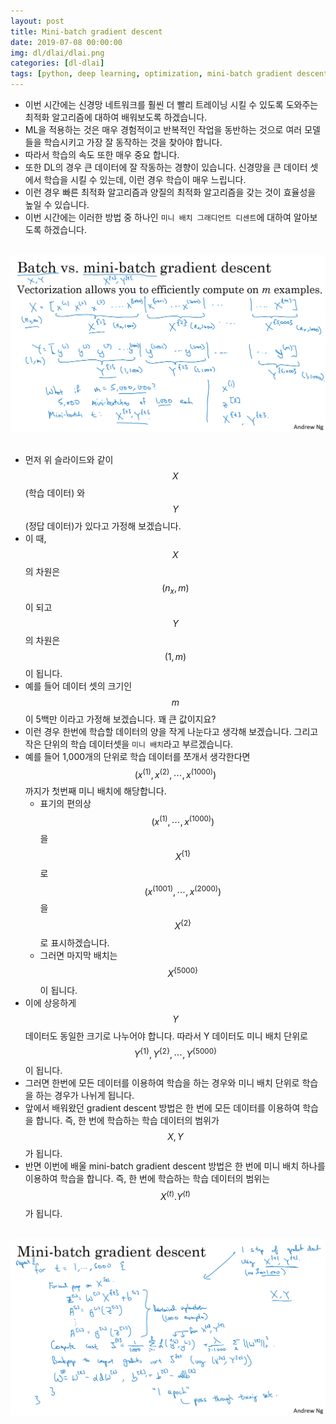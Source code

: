 ```yaml
---
layout: post
title: Mini-batch gradient descent
date: 2019-07-08 00:00:00
img: dl/dlai/dlai.png
categories: [dl-dlai] 
tags: [python, deep learning, optimization, mini-batch gradient descent] # add tag
---
```


- 이번 시간에는 신경망 네트워크를 훨씬 더 빨리 트레이닝 시킬 수 있도록 도와주는 최적화 알고리즘에 대하여 배워보도록 하겠습니다.
- ML을 적용하는 것은 매우 경험적이고 반복적인 작업을 동반하는 것으로 여러 모델들을 학습시키고 가장 잘 동작하는 것을 찾아야 합니다.
- 따라서 학습의 속도 또한 매우 중요 합니다. 
- 또한 DL의 경우 큰 데이터에 잘 작동하는 경향이 있습니다. 신경망을 큰 데이터 셋에서 학습을 시킬 수 있는데, 이런 경우 학습이 매우 느립니다.
- 이런 경우 빠른 최적화 알고리즘과 양질의 최적화 알고리즘을 갖는 것이 효율성을 높일 수 있습니다. 
- 이번 시간에는 이러한 방법 중 하나인 `미니 배치 그래디언트 디센트`에 대하여 알아보도록 하겠습니다.

<br>

<center><img src="../assets/img/dl/dlai/mini_batch_gradient_descent/1.PNG" alt="Drawing" style="width: 800px;"/></center>

<br>

- 먼저 위 슬라이드와 같이 $$ X $$ (학습 데이터) 와 $$ Y $$ (정답 데이터)가 있다고 가정해 보겠습니다.
- 이 때, $$ X $$ 의 차원은 $$ (n_{x}, m) $$이 되고 $$ Y $$의 차원은 $$(1, m)$$이 됩니다. 
- 예를 들어 데이터 셋의 크기인 $$ m $$이 5백만 이라고 가정해 보겠습니다. 꽤 큰 값이지요?
- 이런 경우 한번에 학습할 데이터의 양을 작게 나눈다고 생각해 보겠습니다. 그리고 작은 단위의 학습 데이터셋을 `미니 배치`라고 부르겠습니다.
- 예를 들어 1,000개의 단위로 학습 데이터를 쪼개서 생각한다면 $$ (x^{(1)}, x^{(2)}, \cdots , x^{(1000)}) $$ 까지가 첫번째 미니 배치에 해당합니다.
    - 표기의 편의상 $$ (x^{(1)}, \cdots,  x^{(1000)}) $$ 을 $$ X^{\{1\}} $$로 $$ (x^{(1001)}, \cdots,  x^{(2000)}) $$ 을 $$ X^{\{2\}} $$로 표시하겠습니다.
    - 그러면 마지막 배치는 $$ X^{\{5000\}} $$이 됩니다. 
- 이에 상응하게 $$ Y $$ 데이터도 동일한 크기로 나누어야 합니다. 따라서 Y 데이터도 미니 배치 단위로 $$ Y^{\{1\}}, Y^{\{2\}}, \cdots, Y^{\{5000\}} $$이 됩니다.
- 그러면 한번에 모든 데이터를 이용하여 학습을 하는 경우와 미니 배치 단위로 학습을 하는 경우가 나뉘게 됩니다.
- 앞에서 배워왔던 gradient descent 방법은 한 번에 모든 데이터를 이용하여 학습을 합니다. 즉, 한 번에 학습하는 학습 데이터의 범위가 $$ X, Y $$가 됩니다.
- 반면 이번에 배울 mini-batch gradient descent 방법은 한 번에 미니 배치 하나를 이용하여 학습을 합니다. 즉, 한 번에 학습하는 학습 데이터의 범위는 $$ X^{(t)}. Y^{(t)} $$ 가 됩니다.

<br>

<center><img src="../assets/img/dl/dlai/mini_batch_gradient_descent/2.PNG" alt="Drawing" style="width: 800px;"/></center>

<br>
